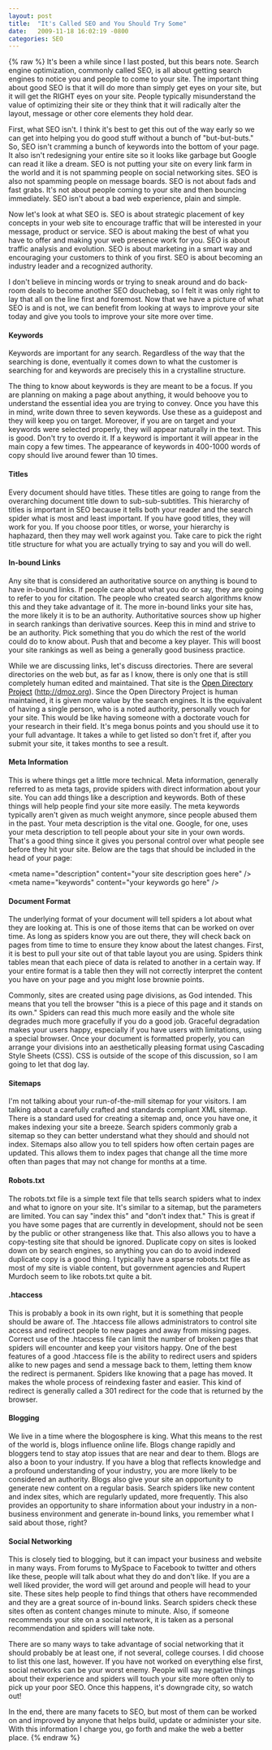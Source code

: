 ```yaml
---
layout: post
title:  "It's Called SEO and You Should Try Some"
date:   2009-11-18 16:02:19 -0800
categories: SEO
---
```

{% raw %}
It's been a while since I last posted, but this bears note. Search engine optimization, commonly called SEO, is all about getting search engines to notice you and people to come to your site. The important thing about good SEO is that it will do more than simply get eyes on your site, but it will get the RIGHT eyes on your site. People typically misunderstand the value of optimizing their site or they think that it will radically alter the layout, message or other core elements they hold dear.

First, what SEO isn't. I think it's best to get this out of the way early so we can get into helping you do good stuff without a bunch of "but-but-buts." So, SEO isn't cramming a bunch of keywords into the bottom of your page. It also isn't redesigning your entire site so it looks like garbage but Google can read it like a dream. SEO is not putting your site on every link farm in the world and it is not spamming people on social networking sites. SEO is also not spamming people on message boards. SEO is not about fads and fast grabs. It's not about people coming to your site and then bouncing immediately. SEO isn't about a bad web experience, plain and simple.<!--more-->

Now let's look at what SEO is. SEO is about strategic placement of key concepts in your web site to encourage traffic that will be interested in your message, product or service. SEO is about making the best of what you have to offer and making your web presence work for you. SEO is about traffic analysis and evolution. SEO is about marketing in a smart way and encouraging your customers to think of you first. SEO is about becoming an industry leader and a recognized authority.

I don't believe in mincing words or trying to sneak around and do back-room deals to become another SEO douchebag, so I felt it was only right to lay that all on the line first and foremost. Now that we have a picture of what SEO is and is not, we can benefit from looking at ways to improve your site today and give you tools to improve your site more over time.
<h4>Keywords</h4>
Keywords are important for any search. Regardless of the way that the searching is done, eventually it comes down to what the customer is searching for and keywords are precisely this in a crystalline structure.

The thing to know about keywords is they are meant to be a focus. If you are planning on making a page about anything, it would behoove you to understand the essential idea you are trying to convey. Once you have this in mind, write down three to seven keywords. Use these as a guidepost and they will keep you on target. Moreover, if you are on target and your keywords were selected properly, they will appear naturally in the text. This is good. Don't try to overdo it. If a keyword is important it will appear in the main copy a few times. The appearance of keywords in 400-1000 words of copy should live around fewer than 10 times.
<h4>Titles</h4>
Every document should have titles. These titles are going to range from the overarching document title down to sub-sub-subtitles. This hierarchy of titles is important in SEO because it tells both your reader and the search spider what is most and least important. If you have good titles, they will work for you. If you choose poor titles, or worse, your hierarchy is haphazard, then they may well work against you. Take care to pick the right title structure for what you are actually trying to say and you will do well.
<h4>In-bound Links</h4>
Any site that is considered an authoritative source on anything is bound to have in-bound links. If people care about what you do or say, they are going to refer to you for citation. The people who created search algorithms know this and they take advantage of it. The more in-bound links your site has, the more likely it is to be an authority. Authoritative sources show up higher in search rankings than derivative sources. Keep this in mind and strive to be an authority. Pick something that you do which the rest of the world could do to know about. Push that and become a key player. This will boost your site rankings as well as being a generally good business practice.

While we are discussing links, let's discuss directories. There are several directories on the web but, as far as I know, there is only one that is still completely human edited and maintained. That site is the <a style="color: #000000;" href="http://dmoz.org/" target="_blank">Open Directory Project</a> (<a style="color: #000000;" href="http://dmoz.org/">http://dmoz.org</a>). Since the Open Directory Project is human maintained, it is given more value by the search engines. It is the equivalent of having a single person, who is a noted authority, personally vouch for your site. This would be like having someone with a doctorate vouch for your research in their field. It's mega bonus points and you should use it to your full advantage. It takes a while to get listed so don't fret if, after you submit your site, it takes months to see a result.
<h4>Meta Information</h4>
This is where things get a little more technical. Meta information, generally referred to as meta tags, provide spiders with direct information about your site. You can add things like a description and keywords. Both of these things will help people find your site more easily. The meta keywords typically aren't given as much weight anymore, since people abused them in the past. Your meta description is the vital one. Google, for one, uses your meta description to tell people about your site in your own words. That's a good thing since it gives you personal control over what people see before they hit your site. Below are the tags that should be included in the head of your page:

&lt;meta name="description" content="your site description goes here" /&gt;
&lt;meta name="keywords" content="your keywords go here" /&gt;
<h4>Document Format</h4>
The underlying format of your document will tell spiders a lot about what they are looking at. This is one of those items that can be worked on over time. As long as spiders know you are out there, they will check back on pages from time to time to ensure they know about the latest changes. First, it is best to pull your site out of that table layout you are using. Spiders think tables mean that each piece of data is related to another in a certain way. If your entire format is a table then they will not correctly interpret the content you have on your page and you might lose brownie points.

Commonly, sites are created using page divisions, as God intended. This means that you tell the browser "this is a piece of this page and it stands on its own." Spiders can read this much more easily and the whole site degrades much more gracefully if you do a good job. Graceful degradation makes your users happy, especially if you have users with limitations, using a special browser. Once your document is formatted properly, you can arrange your divisions into an aesthetically pleasing format using Cascading Style Sheets (CSS). CSS is outside of the scope of this discussion, so I am going to let that dog lay.
<h4>Sitemaps</h4>
I'm not talking about your run-of-the-mill sitemap for your visitors. I am talking about a carefully crafted and standards compliant XML sitemap. There is a standard used for creating a sitemap and, once you have one, it makes indexing your site a breeze. Search spiders commonly grab a sitemap so they can better understand what they should and should not index. Sitemaps also allow you to tell spiders how often certain pages are updated. This allows them to index pages that change all the time more often than pages that may not change for months at a time.
<h4>Robots.txt</h4>
The robots.txt file is a simple text file that tells search spiders what to index and what to ignore on your site. It's similar to a sitemap, but the parameters are limited. You can say "index this" and "don't index that." This is great if you have some pages that are currently in development, should not be seen by the public or other strangeness like that. This also allows you to have a copy-testing site that should be ignored. Duplicate copy on sites is looked down on by search engines, so anything you can do to avoid indexed duplicate copy is a good thing. I typically have a sparse robots.txt file as most of my site is viable content, but government agencies and Rupert Murdoch seem to like robots.txt quite a bit.
<h4>.htaccess</h4>
This is probably a book in its own right, but it is something that people should be aware of. The .htaccess file allows administrators to control site access and redirect people to new pages and away from missing pages. Correct use of the .htaccess file can limit the number of broken pages that spiders will encounter and keep your visitors happy. One of the best features of a good .htaccess file is the ability to redirect users and spiders alike to new pages and send a message back to them, letting them know the redirect is permanent. Spiders like knowing that a page has moved. It makes the whole process of reindexing faster and easier. This kind of redirect is generally called a 301 redirect for the code that is returned by the browser.
<h4>Blogging</h4>
We live in a time where the blogosphere is king. What this means to the rest of the world is, blogs influence online life. Blogs change rapidly and bloggers tend to stay atop issues that are near and dear to them. Blogs are also a boon to your industry. If you have a blog that reflects knowledge and a profound understanding of your industry, you are more likely to be considered an authority. Blogs also give your site an opportunity to generate new content on a regular basis. Search spiders like new content and index sites, which are regularly updated, more frequently. This also provides an opportunity to share information about your industry in a non-business environment and generate in-bound links, you remember what I said about those, right?
<h4>Social Networking</h4>
This is closely tied to blogging, but it can impact your business and website in many ways. From forums to MySpace to Facebook to twitter and others like these, people will talk about what they do and don't like. If you are a well liked provider, the word will get around and people will head to your site. These sites help people to find things that others have recommended and they are a great source of in-bound links. Search spiders check these sites often as content changes minute to minute. Also, if someone recommends your site on a social network, it is taken as a personal recommendation and spiders will take note.

There are so many ways to take advantage of social networking that it should probably be at least one, if not several, college courses. I did choose to list this one last, however. If you have not worked on everything else first, social networks can be your worst enemy. People will say negative things about their experience and spiders will touch your site more often only to pick up your poor SEO. Once this happens, it's downgrade city, so watch out!

In the end, there are many facets to SEO, but most of them can be worked on and improved by anyone that helps build, update or administer your site. With this information I charge you, go forth and make the web a better place.
{% endraw %}
    